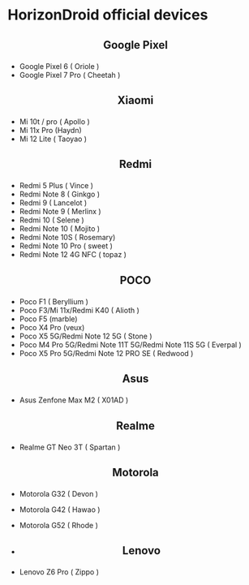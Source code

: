 # HorizonDroid official devices

## <p align="center"> Google Pixel <p/>
- Google Pixel 6 ( Oriole )
- Google Pixel 7 Pro ( Cheetah )

## <p align="center"> Xiaomi <p/>
- Mi 10t / pro ( Apollo )
- Mi 11x Pro (Haydn)
- Mi 12 Lite ( Taoyao )

## <p align="center"> Redmi <p/>
- Redmi 5 Plus ( Vince )
- Redmi Note 8 ( Ginkgo )
- Redmi 9 ( Lancelot )
- Redmi Note 9 ( Merlinx )
- Redmi 10 ( Selene )
- Redmi Note 10 ( Mojito )
- Redmi Note 10S ( Rosemary)
- Redmi Note 10 Pro ( sweet )
- Redmi Note 12 4G NFC ( topaz )

## <p align="center"> POCO <p/>
- Poco F1 ( Beryllium )
- Poco F3/Mi 11x/Redmi K40 ( Alioth )
- Poco F5 (marble)
- Poco X4 Pro (veux)
- Poco X5 5G/Redmi Note 12 5G ( Stone )
- Poco M4 Pro 5G/Redmi Note 11T 5G/Redmi Note 11S 5G ( Everpal )
- Poco X5 Pro 5G/Redmi Note 12 PRO SE ( Redwood )

## <p align="center"> Asus <p/>
- Asus Zenfone Max M2 ( X01AD )

## <p align="center"> Realme <p/>
- Realme GT Neo 3T ( Spartan )

## <p align="center"> Motorola <p/>
- Motorola G32 ( Devon )
- Motorola G42 ( Hawao )
- Motorola G52 ( Rhode )

- ## <p align="center"> Lenovo <p/>
- Lenovo Z6 Pro ( Zippo )
